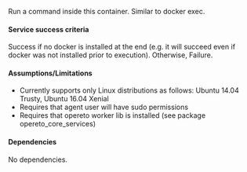 Run a command inside this container. Similar to docker exec.

#### Service success criteria
Success if no docker is installed at the end (e.g. it will succeed even if docker was not installed prior to execution). Otherwise, Failure.

#### Assumptions/Limitations
* Currently supports only Linux distributions as follows: Ubuntu 14.04 Trusty, Ubuntu 16.04 Xenial
* Requires that agent user will have sudo permissions
* Requires that opereto worker lib is installed (see package opereto_core_services)

#### Dependencies
No dependencies.

